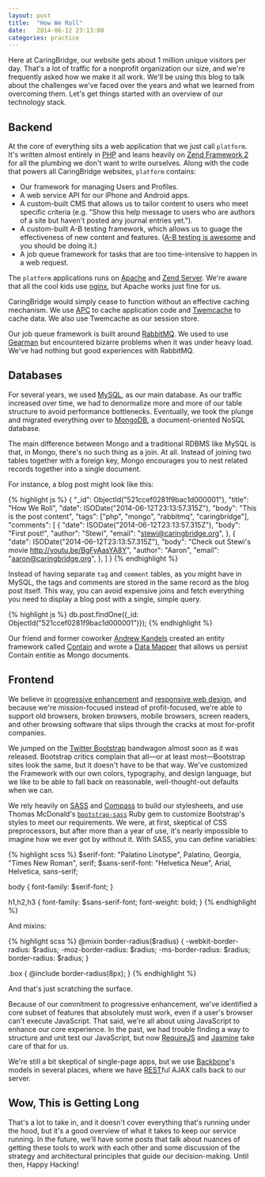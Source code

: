 ```yaml
---
layout: post
title:  "How We Roll"
date:   2014-06-12 23:13:00
categories: practice
---
```


Here at CaringBridge, our website gets about 1 million unique visitors per day.
That's a lot of traffic for a nonprofit organization our size, and we're
frequently asked how we make it all work. We'll be using this blog to talk
about the challenges we've faced over the years and what we learned from
overcoming them. Let's get things started with an overview of our technology
stack.

## Backend ##

At the core of everything sits a web application that we just call `platform`.
It's written almost entirely in [PHP][php] and leans heavily on
[Zend Framework 2][zf2] for all the plumbing we don't want to write ourselves.
Along with the code that powers all CaringBridge websites, `platform`
contains:

   * Our framework for managing Users and Profiles.
   * A web service API for our iPhone and Android apps.
   * A custom-built CMS that allows us to tailor content to users who meet
     specific criteria (e.g. "Show this help message to users who are authors
     of a site but haven't posted any journal entries yet.").
   * A custom-built A-B testing framework, which allows us to guage the
     effectiveness of new content and features. ([A-B testing is awesome][patio11]
     and you should be doing it.)
   * A job queue framework for tasks that are too time-intensive to happen
     in a web request.

The `platform` applications runs on [Apache][apache] and [Zend Server][zs].
We're aware that all the cool kids use [nginx][nginx], but Apache works just
fine for us.

CaringBridge would simply cease to function without an effective caching
mechanism. We use [APC][apc] to cache application code and [Twemcache][twemcache]
to cache data. We also use Twemcache as our session store.

Our job queue framework is built around [RabbitMQ][rabbitmq]. We used to use
[Gearman][gearman] but encountered bizarre problems when it was under heavy load.
We've had nothing but good experiences with RabbitMQ.

## Databases ##

For several years, we used [MySQL][mysql], as our main database. As our traffic
increased over time, we had to denormalize more and more of our table structure
to avoid performance bottlenecks. Eventually, we took the plunge and migrated
everything over to [MongoDB][mongo], a document-oriented NoSQL database.

The main difference between Mongo and a traditional RDBMS like MySQL is that,
in Mongo, there's no such thing as a join. At all. Instead of joining two
tables together with a foreign key, Mongo encourages you to nest related
records together into a single document.

For instance, a blog post might look like this:

{% highlight js %}
{
  "_id": ObjectId("521ccef0281f9bac1d000001"),
  "title": "How We Roll",
  "date": ISODate("2014-06-12T23:13:57.315Z"),
  "body": "This is the post content",
  "tags": ["php", "mongo", "rabbitmq", "caringbridge"],
  "comments": [
    {
      "date": ISODate("2014-06-12T23:13:57.315Z"),
      "body": "First post!",
      "author": "Stewi",
      "email": "stewi@caringbridge.org",
    },
    {
      "date": ISODate("2014-06-12T23:13:57.315Z"),
      "body": "Check out Stewi's movie http://youtu.be/BgFyAasYA8Y",
      "author": "Aaron",
      "email": "aaron@caringbridge.org",
    },
  ]
}
{% endhighlight %}

Instead of having separate `tag` and `comment` tables, as you might have in
MySQL, the tags and comments are stored in the same record as the blog post
itself. This way, you can avoid expensive joins and fetch everything you need
to display a blog post with a single, simple query.

{% highlight js %}
db.post.findOne({_id: ObjectId("521ccef0281f9bac1d000001")});
{% endhighlight %}

Our friend and former coworker [Andrew Kandels][papa] created an entity
framework called [Contain][contain] and wrote a [Data Mapper][dm] that
allows us persist Contain entitie as Mongo documents.

## Frontend ##

We believe in [progressive enhancement][ala] and [responsive web design][rwd],
and because we're mission-focused instead of profit-focused, we're able to
support old browsers, broken browsers, mobile browsers, screen readers, and
other browsing software that slips through the cracks at most for-profit
companies.

We jumped on the [Twitter Bootstrap][twbs] bandwagon almost soon as it was
released. Bootstrap critics complain that all&mdash;or at
least most&mdash;Bootstrap sites look the same, but it doesn't have to be
that way. We've customized the Framework with our own colors, typography, and
design language, but we like to be able to fall back on reasonable, well-thought-out
defaults when we can.

We rely heavily on [SASS][sass] and [Compass][compass] to build our stylesheets,
and use Thomas McDonald's [`bootstrap-sass`][bs-sass] Ruby gem to customize
Bootstrap's styles to meet our requirements. We were, at first, skeptical of CSS
preprocessors, but after more than a year of use, it's nearly impossible to
imagine how we ever got by without it. With SASS, you can define variables:

{% highlight scss %}
$serif-font: "Palatino Linotype", Palatino, Georgia, "Times New Roman", serif;
$sans-serif-font: "Helvetica Neue", Arial, Helvetica, sans-serif;

body {
  font-family: $serif-font;
}

h1,h2,h3 {
  font-family: $sans-serif-font;
  font-weight: bold;
}
{% endhighlight %}

And mixins:

{% highlight scss %}
@mixin border-radius($radius) {
  -webkit-border-radius: $radius;
  -moz-border-radius: $radius;
  -ms-border-radius: $radius;
  border-radius: $radius;
}

.box {
  @include border-radius(8px);
}
{% endhighlight %}

And that's just scratching the surface.

Because of our commitment to progressive enhancement, we've identified a core
subset of features that absolutely must work, even if a user's browser can't
execute JavaScript. That said, we're all about using JavaScript to enhance our
core experience. In the past, we had trouble finding a way to structure and
unit test our JavaScript, but now [RequireJS][rjs] and [Jasmine][jasmine] take
care of that for us.

We're still a bit skeptical of single-page apps, but we use
[Backbone][backbone]'s models in several places, where we have
[REST][rest]ful AJAX calls back to our server.

## Wow, This is Getting Long ##

That's a lot to take in, and it doesn't cover everything that's running under
the hood, but it's a good overview of what it takes to keep our service running.
In the future, we'll have some posts that talk about nuances of getting these
tools to work with each other and some discussion of the strategy and
architectural principles that guide our decision-making. Until then, Happy Hacking!

[php]: http://php.net/
[zf2]: http://framework.zend.com/
[patio11]: http://www.kalzumeus.com/category/ab-testing/
[apache]: http://httpd.apache.org/
[zs]: http://www.zend.com/en/products/server/
[nginx]: http://nginx.org/
[apc]: http://www.php.net//manual/en/book.apc.php
[twemcache]: https://blog.twitter.com/2012/caching-with-twemcache
[rabbitmq]: http://www.rabbitmq.com/
[gearman]: http://gearman.org/
[mysql]: http://www.mysql.com/
[mongo]: http://www.mongodb.org/
[papa]: http://andrewkandels.com/
[contain]: https://github.com/andrew-kandels/contain
[dm]: http://martinfowler.com/eaaCatalog/dataMapper.html
[twbs]: http://getbootstrap.com/
[ala]: http://alistapart.com/article/understandingprogressiveenhancement/
[rwd]: http://alistapart.com/article/responsive-web-design/
[sass]: http://sass-lang.com/
[compass]: http://compass-style.org/
[bs-sass]: https://github.com/twbs/bootstrap-sass
[rjs]: http://requirejs.org/
[jasmine]: http://jasmine.github.io/
[backbone]: http://jasmine.github.io/
[rest]: http://en.wikipedia.org/wiki/Representational_state_transfer
